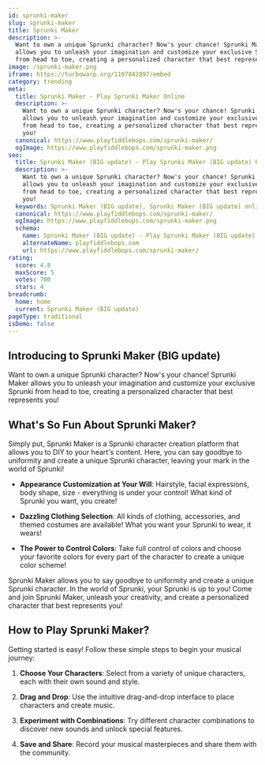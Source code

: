 ```yaml
---
id: sprunki-maker
slug: sprunki-maker
title: Sprunki Maker
description: >-
  Want to own a unique Sprunki character? Now's your chance! Sprunki Maker
  allows you to unleash your imagination and customize your exclusive Sprunki
  from head to toe, creating a personalized character that best represents you!
image: /sprunki-maker.png
iframe: https://turbowarp.org/1107842897/embed
category: trending
meta:
  title: Sprunki Maker - Play Sprunki Maker Online
  description: >-
    Want to own a unique Sprunki character? Now's your chance! Sprunki Maker
    allows you to unleash your imagination and customize your exclusive Sprunki
    from head to toe, creating a personalized character that best represents
    you!
  canonical: https://www.playfiddlebops.com/sprunki-maker/
  ogImage: https://www.playfiddlebops.com/sprunki-maker.png
seo:
  title: Sprunki Maker (BIG update) - Play Sprunki Maker (BIG update) Online
  description: >-
    Want to own a unique Sprunki character? Now's your chance! Sprunki Maker
    allows you to unleash your imagination and customize your exclusive Sprunki
    from head to toe, creating a personalized character that best represents
    you!
  keywords: Sprunki Maker (BIG update), Sprunki Maker (BIG update) online
  canonical: https://www.playfiddlebops.com/sprunki-maker/
  ogImage: https://www.playfiddlebops.com/sprunki-maker.png
  schema:
    name: Sprunki Maker (BIG update) - Play Sprunki Maker (BIG update) Online
    alternateName: playfiddlebops.com
    url: https://www.playfiddlebops.com/sprunki-maker/
rating:
  score: 4.8
  maxScore: 5
  votes: 700
  stars: 4
breadcrumb:
  home: home
  current: Sprunki Maker (BIG update)
pageType: traditional
isDemo: false
---
```


## Introducing to Sprunki Maker (BIG update)

Want to own a unique Sprunki character? Now's your chance! Sprunki Maker allows you to unleash your imagination and customize your exclusive Sprunki from head to toe, creating a personalized character that best represents you!

## What's So Fun About Sprunki Maker?

Simply put, Sprunki Maker is a Sprunki character creation platform that allows you to DIY to your heart's content. Here, you can say goodbye to uniformity and create a unique Sprunki character, leaving your mark in the world of Sprunki!

- **Appearance Customization at Your Will**: Hairstyle, facial expressions, body shape, size - everything is under your control! What kind of Sprunki you want, you create!

- **Dazzling Clothing Selection**: All kinds of clothing, accessories, and themed costumes are available! What you want your Sprunki to wear, it wears!

- **The Power to Control Colors**: Take full control of colors and choose your favorite colors for every part of the character to create a unique color scheme!

Sprunki Maker allows you to say goodbye to uniformity and create a unique Sprunki character. In the world of Sprunki, your Sprunki is up to you! Come and join Sprunki Maker, unleash your creativity, and create a personalized character that best represents you!

## How to Play Sprunki Maker?

Getting started is easy! Follow these simple steps to begin your musical journey:

1. **Choose Your Characters**: Select from a variety of unique characters, each with their own sound and style.

1. **Drag and Drop**: Use the intuitive drag-and-drop interface to place characters and create music.

1. **Experiment with Combinations**: Try different character combinations to discover new sounds and unlock special features.

1. **Save and Share**: Record your musical masterpieces and share them with the community.
